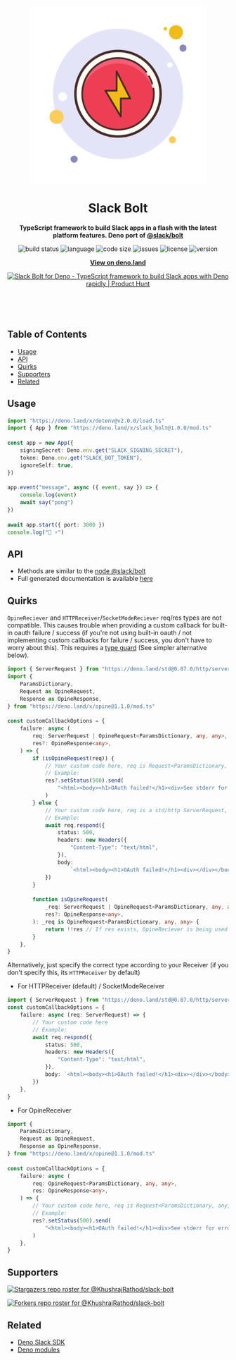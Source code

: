 <div align="center">
    <img src="assets/logo.svg" width="400" height="400" alt="blueprint illustration">
    <h1>Slack Bolt</h1>
    <p>
        <b>TypeScript framework to build Slack apps in a flash with the latest platform features. Deno port of <a href="https://www.npmjs.com/package/@slack/bolt">@slack/bolt</a></b>
    </p>
    <p>
        <img alt="build status" src="https://img.shields.io/github/workflow/status/KhushrajRathod/slack-bolt/Deno?label=checks" >
        <img alt="language" src="https://img.shields.io/github/languages/top/KhushrajRathod/slack-bolt" >
        <img alt="code size" src="https://img.shields.io/github/languages/code-size/KhushrajRathod/slack-bolt">
        <img alt="issues" src="https://img.shields.io/github/issues/KhushrajRathod/slack-bolt" >
        <img alt="license" src="https://img.shields.io/github/license/KhushrajRathod/slack-bolt">
        <img alt="version" src="https://img.shields.io/github/v/release/KhushrajRathod/slack-bolt">
    </p>
    <p>
        <b><a href="https://deno.land/x/slack_bolt">View on deno.land</a></b>
    </p>
    <p>
        <a href="https://www.producthunt.com/posts/slack-bolt-for-deno?utm_source=badge-featured&utm_medium=badge&utm_souce=badge-slack-bolt-for-deno" target="_blank"><img src="https://api.producthunt.com/widgets/embed-image/v1/featured.svg?post_id=285529&theme=dark" alt="Slack Bolt for Deno - TypeScript framework to build Slack apps with Deno rapidly | Product Hunt" style="width: 250px; height: 54px;" width="250" height="54" /></a>
    </p>
    <br>
    <br>
    <br>
</div>

## Table of Contents

- [Usage](#usage)
- [API](#api)
- [Quirks](#quirks)
- [Supporters](#supporters)
- [Related](#related)

## Usage

```ts
import "https://deno.land/x/dotenv@v2.0.0/load.ts"
import { App } from "https://deno.land/x/slack_bolt@1.0.0/mod.ts"

const app = new App({
    signingSecret: Deno.env.get("SLACK_SIGNING_SECRET"),
    token: Deno.env.get("SLACK_BOT_TOKEN"),
    ignoreSelf: true,
})

app.event("message", async ({ event, say }) => {
    console.log(event)
    await say("pong")
})

await app.start({ port: 3000 })
console.log("🦕 ⚡️")
```

## API

- Methods are similar to the [node @slack/bolt](https://www.npmjs.com/package/@slack/bolt)
- Full generated documentation is available [here](https://doc.deno.land/https/deno.land/x/slack_bolt@1.0.0/mod.ts)

## Quirks

`OpineReciever` and `HTTPReceiver`/`SocketModeReciever` req/res types are not compatible. This causes trouble when providing a custom callback for built-in oauth failure / success (if you're not using built-in oauth / not implementing custom callbacks for failure / success, you don't have to worry about this). This requires a [type guard](https://www.typescriptlang.org/docs/handbook/advanced-types.html) (See simpler alternative below).

```ts
import { ServerRequest } from "https://deno.land/std@0.87.0/http/server.ts"
import {
    ParamsDictionary,
    Request as OpineRequest,
    Response as OpineResponse,
} from "https://deno.land/x/opine@1.1.0/mod.ts"

const customCallbackOptions = {
    failure: async (
        req: ServerRequest | OpineRequest<ParamsDictionary, any, any>,
        res?: OpineResponse<any>,
    ) => {
        if (isOpineRequest(req)) {
            // Your custom code here, req is Request<ParamsDictionary, any, any> and res is Response<any> from deno.land/x/opine
            // Example:
            res?.setStatus(500).send(
                "<html><body><h1>OAuth failed!</h1><div>See stderr for errors.</div></body></html>",
            )
        } else {
            // Your custom code here, req is a std/http ServerRequest, res is undefined
            // Example:
            await req.respond({
                status: 500,
                headers: new Headers({
                    "Content-Type": "text/html",
                }),
                body:
                    `<html><body><h1>OAuth failed!</h1><div></div></body></html>`,
            })
        }

        function isOpineRequest(
            _req: ServerRequest | OpineRequest<ParamsDictionary, any, any>,
            res?: OpineResponse<any>,
        ): _req is OpineRequest<ParamsDictionary, any, any> {
            return !!res // If res exists, OpineReciever is being used since only 'req' exists for HTTPReciever and SocketModeReceiver
        }
    },
}
```

Alternatively, just specify the correct type according to your Receiver (if you don't specify this, its `HTTPReceiver` by default)

- For HTTPReceiver (default) / SocketModeReceiver

```ts
import { ServerRequest } from "https://deno.land/std@0.87.0/http/server.ts"
const customCallbackOptions = {
    failure: async (req: ServerRequest) => {
        // Your custom code here
        // Example:
        await req.respond({
            status: 500,
            headers: new Headers({
                "Content-Type": "text/html",
            }),
            body: `<html><body><h1>OAuth failed!</h1><div></div></body></html>`,
        })
    },
}
```

- For OpineReceiver

```ts
import {
    ParamsDictionary,
    Request as OpineRequest,
    Response as OpineResponse,
} from "https://deno.land/x/opine@1.1.0/mod.ts"

const customCallbackOptions = {
    failure: async (
        req: OpineRequest<ParamsDictionary, any, any>,
        res: OpineResponse<any>,
    ) => {
        // Your custom code here, req is Request<ParamsDictionary, any, any> and res is Response<any> from deno.land/x/opine
        // Example:
        res?.setStatus(500).send(
            "<html><body><h1>OAuth failed!</h1><div>See stderr for errors.</div></body></html>",
        )
    },
}
```

## Supporters

[![Stargazers repo roster for @KhushrajRathod/slack-bolt](https://reporoster.com/stars/KhushrajRathod/slack-bolt)](https://github.com/KhushrajRathod/slack-bolt/stargazers)

[![Forkers repo roster for @KhushrajRathod/slack-bolt](https://reporoster.com/forks/KhushrajRathod/slack-bolt)](https://github.com/KhushrajRathod/slack-bolt/network/members)

## Related

- [Deno Slack SDK](https://github.com/slack-deno/deno-slack-sdk)
- [Deno modules](https://github.com/KhushrajRathod/DenoModules)

